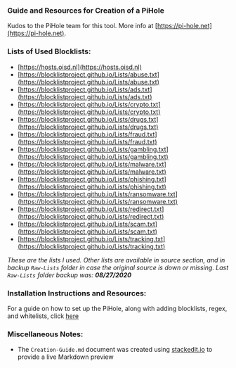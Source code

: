 ### Guide and Resources for Creation of a PiHole
Kudos to the PiHole team for this tool. More info at [https://pi-hole.net](https://pi-hole.net).

### Lists of Used Blocklists:
- [https://hosts.oisd.nl](https://hosts.oisd.nl)
- [https://blocklistproject.github.io/Lists/abuse.txt](https://blocklistproject.github.io/Lists/abuse.txt)
- [https://blocklistproject.github.io/Lists/ads.txt](https://blocklistproject.github.io/Lists/ads.txt)
- [https://blocklistproject.github.io/Lists/crypto.txt](https://blocklistproject.github.io/Lists/crypto.txt)
- [https://blocklistproject.github.io/Lists/drugs.txt](https://blocklistproject.github.io/Lists/drugs.txt)
- [https://blocklistproject.github.io/Lists/fraud.txt](https://blocklistproject.github.io/Lists/fraud.txt)
- [https://blocklistproject.github.io/Lists/gambling.txt](https://blocklistproject.github.io/Lists/gambling.txt)
- [https://blocklistproject.github.io/Lists/malware.txt](https://blocklistproject.github.io/Lists/malware.txt)
- [https://blocklistproject.github.io/Lists/phishing.txt](https://blocklistproject.github.io/Lists/phishing.txt)
- [https://blocklistproject.github.io/Lists/ransomware.txt](https://blocklistproject.github.io/Lists/ransomware.txt)
- [https://blocklistproject.github.io/Lists/redirect.txt](https://blocklistproject.github.io/Lists/redirect.txt)
- [https://blocklistproject.github.io/Lists/scam.txt](https://blocklistproject.github.io/Lists/scam.txt)
- [https://blocklistproject.github.io/Lists/tracking.txt](https://blocklistproject.github.io/Lists/tracking.txt)

_These are the lists I used. Other lists are available in source section, and in backup `Raw-Lists` folder in case the original source is down or missing. Last `Raw-Lists` folder backup was: **08/27/2020**_

### Installation Instructions and Resources:
For a guide on how to set up the PiHole, along with adding blocklists, regex, and whitelists, click [here](https://github.com/ASchneider-GitHub/PiHole-Creation/blob/master/Creation-Guide.md)

### Miscellaneous Notes:
- The `Creation-Guide.md` document was created using [stackedit.io](https://stackedit.io/app) to provide a live Markdown preview
